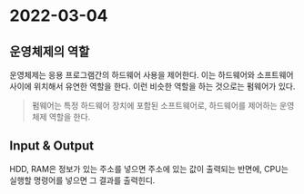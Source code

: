 # 2022-03-04

## 운영체제의 역할

운영체제는 응용 프로그램간의 하드웨어 사용을 제어한다. 이는 하드웨어와 소프트웨어 사이에 위치해서 유연한 역할을 한다.
이런 비슷한 역할을 하는 것으로는 펌웨어가 있다.

> 펌웨어는 특정 하드웨어 장치에 포함된 소프트웨어로, 하드웨어를 제어하는 운영체제 역할을 한다.

## Input & Output

HDD, RAM은 정보가 있는 주소를 넣으면 주소에 있는 값이 출력되는 반면에, CPU는 실행할 명령어를 넣으면 그 결과를 출력힌디.
